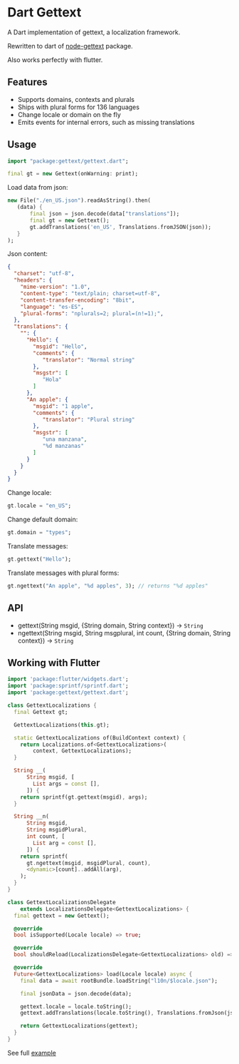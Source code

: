 # Dart Gettext

A Dart implementation of gettext, a localization framework.

Rewritten to dart of [node-gettext](https://github.com/alexanderwallin/node-gettext) package.

Also works perfectly with flutter.

## Features

- Supports domains, contexts and plurals
- Ships with plural forms for 136 languages
- Change locale or domain on the fly
- Emits events for internal errors, such as missing translations


## Usage

```dart
import "package:gettext/gettext.dart";

final gt = new Gettext(onWarning: print);
```

Load data from json:
```dart
new File("./en_US.json").readAsString().then(
   (data) {
       final json = json.decode(data["translations"]);
       final gt = new Gettext();
       gt.addTranslations('en_US', Translations.fromJSON(json));
   }
);
```

Json content:
```json
{
  "charset": "utf-8",
  "headers": {
    "mime-version": "1.0",
    "content-type": "text/plain; charset=utf-8",
    "content-transfer-encoding": "8bit",
    "language": "es-ES",
    "plural-forms": "nplurals=2; plural=(n!=1);",
  },
  "translations": {
    "": {
      "Hello": {
        "msgid": "Hello",
        "comments": {
           "translator": "Normal string"
        },
        "msgstr": [
           "Hola"
        ]
      },
      "An apple": {
        "msgid": "1 apple",
        "comments": {
           "translator": "Plural string"
        },
        "msgstr": [
           "una manzana",
           "%d manzanas"
        ]
      }
    }
  }
}
```

Change locale:
```dart
gt.locale = "en_US";
```

Change default domain:
```dart
gt.domain = "types";
```

Translate messages:
```dart
gt.gettext("Hello");
```

Translate messages with plural forms:
```dart
gt.ngettext("An apple", "%d apples", 3); // returns "%d apples"
```


## API

- gettext(String msgid, {String domain, String context}) → `String`
- ngettext(String msgid, String msgplural, int count, {String domain, String context}) → `String`

## Working with Flutter

```dart
import 'package:flutter/widgets.dart';
import 'package:sprintf/sprintf.dart';
import 'package:gettext/gettext.dart';

class GettextLocalizations {
  final Gettext gt;

  GettextLocalizations(this.gt);

  static GettextLocalizations of(BuildContext context) {
    return Localizations.of<GettextLocalizations>(
        context, GettextLocalizations);
  }

  String __(
      String msgid, [
        List args = const [],
      ]) {
    return sprintf(gt.gettext(msgid), args);
  }

  String __n(
      String msgid,
      String msgidPlural,
      int count, [
        List arg = const [],
      ]) {
    return sprintf(
      gt.ngettext(msgid, msgidPlural, count),
      <dynamic>[count]..addAll(arg),
    );
  }
}

class GettextLocalizationsDelegate
    extends LocalizationsDelegate<GettextLocalizations> {
  final gettext = new Gettext();

  @override
  bool isSupported(Locale locale) => true;

  @override
  bool shouldReload(LocalizationsDelegate<GettextLocalizations> old) => false;

  @override
  Future<GettextLocalizations> load(Locale locale) async {
    final data = await rootBundle.loadString("l10n/$locale.json");

    final jsonData = json.decode(data);

    gettext.locale = locale.toString();
    gettext.addTranslations(locale.toString(), Translations.fromJson(jsonData));

    return GettextLocalizations(gettext);
  }
}
```

See full [example](example/lib/main.dart)